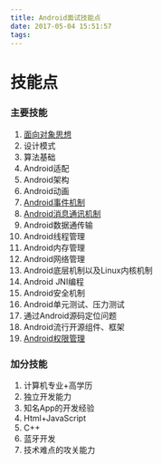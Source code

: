 ```yaml
---
title: Android面试技能点
date: 2017-05-04 15:51:57
tags:
---
```

# 技能点 #
### 主要技能 ###
1. [面向对象思想](https://z593492734.github.io/2017/05/08/Java_understanding-OO/)
2. 设计模式
3. 算法基础
4. Android适配
5. Android架构
6. Android动画
7. [Android事件机制](https://z593492734.github.io/2017/05/03/Android_even_distribution/)
8. [Android消息通讯机制](https://z593492734.github.io/2017/05/15/Android-Handler/)
9. Android数据通传输
10. Android线程管理
11. Android内存管理
12. Android网络管理
13. Android底层机制以及Linux内核机制
14. Android JNI编程
15. Android安全机制
16. Android单元测试、压力测试
17. 通过Android源码定位问题
18. Android流行开源组件、框架
19. [Android权限管理](https://z593492734.github.io/2017/05/09/Android-Premission-Manger/)

### 加分技能 ###
1. 计算机专业+高学历
2. 独立开发能力
3. 知名App的开发经验
4. Html+JavaScript
5. C++
6. 蓝牙开发
7. 技术难点的攻关能力

